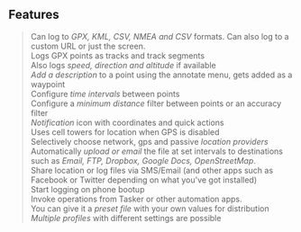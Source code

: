 ## Features

> Can log to *GPX, KML, CSV, NMEA and CSV* formats. Can also log to a custom URL or just the screen.  
> Logs GPX points as tracks and track segments   
> Also logs *speed, direction and altitude* if available  
> *Add a description* to a point using the annotate menu, gets added as a waypoint  
> Configure *time intervals* between points  
> Configure a *minimum distance* filter between points or an accuracy filter  
> *Notification* icon with coordinates and quick actions  
> Uses cell towers for location when GPS is disabled  
> Selectively choose network, gps and passive *location providers*  
> Automatically *upload or email* the file at set intervals to destinations such as *Email, FTP, Dropbox, Google Docs, OpenStreetMap*.  
> Share location or log files via SMS/Email (and other apps such as Facebook or Twitter depending on what you've got installed)  
> Start logging on phone bootup  
> Invoke operations from Tasker or other automation apps.  
> You can give it a *preset file* with your own values for distribution  
> *Multiple profiles* with different settings are possible  